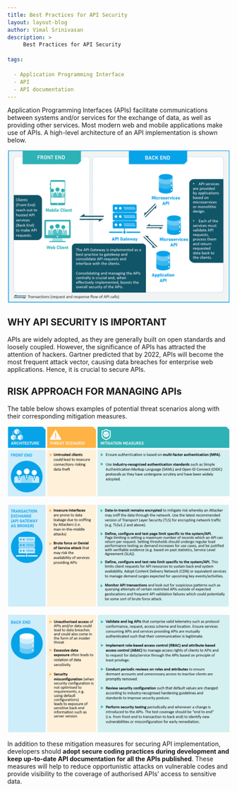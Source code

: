 ```yaml
---
title: Best Practices for API Security
layout: layout-blog
author: Vimal Srinivasan 
description: >
     Best Practices for API Security

tags:

  - Application Programming Interface
  - API
  - API documentation
---
```

Application Programming Interfaces (APIs) facilitate communications between systems and/or services for the exchange of data, as well as providing other services.  Most modern web and mobile applications make use of APIs. A high-level architecture of an API implementation is shown below.

![API_implementation](/assets/img/API-implementation.png)

## WHY API SECURITY IS IMPORTANT
APIs are widely adopted, as they are generally built on open standards and loosely coupled. However, the significance of APIs has attracted the attention of hackers. Gartner predicted that by 2022, APIs will become the most frequent attack vector, causing data breaches for enterprise web applications. Hence, it is crucial to secure APIs.

## RISK APPROACH FOR MANAGING APIs
The table below shows examples of potential threat scenarios along with their corresponding mitigation measures.

![API_riskapproach](/assets/img/API-threatscenario01.png)

![API_riskapproach](/assets/img/API-threatscenario02.png)

![API_riskapproach](/assets/img/API-threatscenario03.png)

In addition to these mitigation measures for securing API implementation, developers should **adopt secure coding practices during development and keep up-to-date API documentation for all the APIs published**. These measures will help to reduce opportunistic attacks on vulnerable codes and provide visibility to the coverage of authorised APIs’ access to sensitive data.
